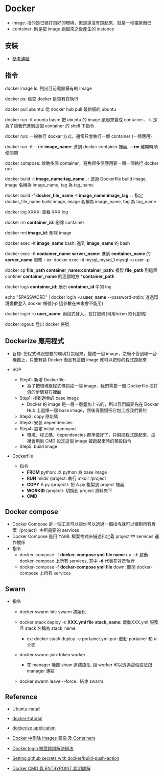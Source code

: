 # Docker

- image: 指的是已經打包好的環境，但是還沒有跑起來，就是一堆檔案而已
- container: 則是把 image 跑起來之後產生的 instance

## 安裝

- [參考連結](https://github.com/machineCYC/EnvironmentSetting/blob/master/Docker/INSTALL.md)

## 指令

docker image ls: 列出目前電腦擁有的 image

docker ps: 檢查 docker 是否有在執行

docker pull ubuntu: 從 docker hub pull 最新版的 ubuntu

docker run -it ubuntu bash: 把 ubuntu 的 image 跑起來變成 container，-it 是為了讓我們進到這個 container 的 shell 下指令

docker run: 一般執行 docker 方式，通常只會執行一個 container (一個應用)

docker run -it --rm **image_name**: 進到 docker container 裡面, **--rm** 離開時順便關閉

docker compose: 啟動多個 container，避免很多個應用要一個一個執行 docker run

docker build -t **image_name**:**tag_name** . : 透過 Dockerfile build image, image 名稱為 image_name, tag 為 tag_name

docker build -f **docker_file_name** -t **image_name**:**image_tag** . : 指定 docker_file_name build image, image 名稱為 image_name, tag 為 tag_name

docker log XXXX: 查看 XXX log

docker rm **container_id**: 刪除 container

docker rmi **image_id**: 刪除 image

docker exec -it **image_name** bash: 進到 **image_name** 的 bash

docker exec -it **container_name** **server_name**: 進到 **container_name** 的 **server_name** 服務
    - ex: docker exec -it mysql_mysql_1 mysql -u user -p

docker cp **file_path** **container_name**:**container_path**: 複製 **file_path** 到這個 continer **container_name** 的這個地方 ***container_path**

docker logs **container_id**: 展示 **container_id** 中的 log

echo "$PASSWORD" | docker login -u **user_name** --password-stdin: 透過環境變數登入 docker 帳號(-p 這參數在未來會不能用)

docker login -u **user_name**: 兩段式登入，在打密碼(可用token 取代密碼)

docker logout: 登出 docker 帳號

## Dockerize 應用程式

- 目標: 把程式碼跟想要的環境打包起來，變成一個 image，之後不管到哪一台機器上，只要有裝 Docker 而且有這個 image 就可以把你的程式跑起來

- SOP
    - Step0: 新增 Dockerfile
        - 為了把環境跟程式碼包成一個 image，我們需要一個 Dockerfile 把打包的步驟寫在裡面
    - Step1: 找到適合的 base image
        - Docker 的 image 是一層一層疊加上去的，所以我們需要先在 Docker Hub 上選擇一個 base image，然後再慢慢把它加工成我們要的
    - Step2: copy 原始碼
    - Step3: 安裝 dependencies
    - Step4: 設定 initial command
        - 環境、程式碼、dependencies 都準備好了，只剩把程式跑起來，這裡會用到 CMD 設定這個 image 被跑起來時的預設指令
    - Step5: build image

- Dockerfile
    - 指令
        - **FROM** python: 以 python 為 base image
        - **RUN** mkdir /project: 執行 mkdir /project
        - **COPY** A.py /project/: 把 A.py 複製到 project 裡面
        - **WORKID** /project/: 切換到 project 資料夾下
        - **CMD**

## Docker compose

- Docker Compose 是一個工具可以讓你可以透過一個指令就可以控制所有專案（project）中所需要的 services
- Docker Compose 是用 YAML 檔案格式來描述和定義 project 中 services 運作關係
- 指令
    - docker-compose -f **docker-compose yml file name** up -d: 啟動 docker-compose 上所有 services, 其中 **-d** 代表在背景執行
	- docker-compose -f **docker-compose yml file** down: 關閉 docker-compose 上所有 services


## Swarn

- 指令
    - docker swarm init: swarm 初始化
    - docker stack deploy -c **XXX.yml file** **stack_name**: 啟動XXX.yml 服務且 stack 名稱為 stack_name
        - ex: docker stack deploy -c portainer.yml por: 啟動 portainer 和 ui 介面
    - docker swarm join-token worker
        - 在 manager 機器 show 連結語法, 讓 worker 可以透過這個語法跟 manager 連結

    - docker swarm leave --force : 結束 swarm

## Reference

- [Ubuntu inatall](https://blog.gtwang.org/virtualization/docker-basic-tutorial/)

- [docker-tutorial](https://github.com/twtrubiks/docker-tutorial)

- [dockerize application](https://larrylu.blog/step-by-step-dockerize-your-app-ecd8940696f4)

- [Docker 中刪除 Images 鏡像 及 Containers](https://www.opencli.com/linux/docker-delete-images-containers)

- [Docker login 驗證錯誤解決辦法](https://ug.epurs.com/post/docker-login-error-saving-credentials/)

- [Setting github secrets with docker/build-push-action](https://github.com/docker/build-push-action/issues/390)

- [Docker CMD 與 ENTRYPOINT 說明詳解](https://myapollo.com.tw/zh-tw/docker-cmd-vs-entrypoint/)